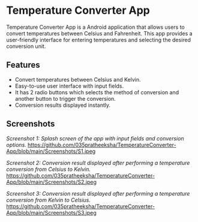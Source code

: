 # Temperature Converter App

 Temperature Converter App is a Android application that allows users to convert temperatures between Celsius and Fahrenheit. This
 app provides a user-friendly interface for entering temperatures and selecting the desired conversion unit.
 
## Features

- Convert temperatures between Celsius and Kelvin.
- Easy-to-use user interface with input fields.
- It has 2 radio buttons which selects the method of conversion and another button to trigger the conversion.
- Conversion results displayed instantly.

## Screenshots

*Screenshot 1: Splash screen of the app with input fields and conversion options.*
https://github.com/035pratheeksha/TemperatureConverter-App/blob/main/Screenshots/S1.jpeg

*Screenshot 2: Conversion result displayed after performing a temperature conversion from Celsius to Kelvin.*
https://github.com/035pratheeksha/TemperatureConverter-App/blob/main/Screenshots/S2.jpeg

*Screenshot 3: Conversion result displayed after performing a temperature conversion from Kelvin to Celsius.*
https://github.com/035pratheeksha/TemperatureConverter-App/blob/main/Screenshots/S3.jpeg


